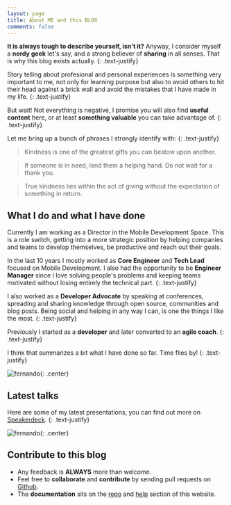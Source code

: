 ```yaml
---
layout: page
title: About ME and this BLOG
comments: false
---
```


**It is always tough to describe yourself, isn't it?** Anyway, I consider myself a **nerdy geek** let's say, and a strong believer of **sharing** in all senses. That is why this blog exists actually. 
{: .text-justify}

Story telling about profesional and personal experiences is something very important to me, not only for learning purpose but also to avoid others to hit their head against a brick wall and avoid the mistakes that I have made in my life. 
{: .text-justify}

But wait! Not everything is negative, I promise you will also find **useful content** here, or at least **something valuable** you can take advantage of.
{: .text-justify}

Let me bring up a bunch of phrases I strongly identify with:
{: .text-justify}

>Kindness is one of the greatest gifts you can bestow upon another.

>If someone is in need, lend them a helping hand. Do not wait for a thank you.

>True kindness lies within the act of giving without the expectation of something in return.


## What I do and what I have done

Currently I am working as a Director in the Mobile Development Space. This is a role switch, getting into a more strategic position by helping companies and teams to develop themselves, be productive and reach out their goals. 

In the last 10 years I mostly worked as **Core Engineer** and **Tech Lead** focused on Mobile Development. I also had the opportunity to be **Engineer Manager** since I love solving people's problems and keeping teams motivated without losing entirely the technical part. 
{: .text-justify}

I also worked as a **Developer Advocate** by speaking at conferences, spreading and sharing knowledge through open source, communities and blog posts. Being social and helping in any way I can, is one the things I like the most. 
{: .text-justify}

Previously I started as a **developer** and later converted to an **agile coach**. 
{: .text-justify}

I think that summarizes a bit what I have done so far. Time flies by!
{: .text-justify}

![fernando]({{site.baseurl}}/assets/images/fernando.jpg){: .center}

    
## Latest talks

Here are some of my latest presentations, you can find out more on <a target="_blank" href="https://speakerdeck.com/android10">Speakerdeck</a>.
{: .text-justify}

![fernando]({{site.baseurl}}/assets/images/talks.png){: .center}


## Contribute to this blog

- Any feedback is **ALWAYS** more than welcome.
- Feel free to **collaborate** and **contribute** by sending pull requests on <a target="_blank" href="https://github.com/android10/android10.github.io">Github</a>.
- The **documentation** sits on the <a target="_blank" href="https://github.com/android10/android10.github.io">repo</a> and <a target="_blank" href="{{ site.baseurl }}/help">help</a> section of this website.